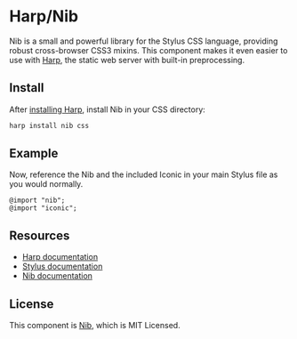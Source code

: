 # Harp/Nib

Nib is a small and powerful library for the Stylus CSS language, providing robust cross-browser CSS3 mixins. This component makes it even easier to use with [Harp](http://harpjs.com), the static web server with built-in preprocessing.

## Install

After [installing Harp](http://harpjs.com/docs/environment/install), install Nib in your CSS directory:

```bash
harp install nib css
```

## Example

Now, reference the Nib and the included Iconic in your main Stylus file as you would normally.

```styl
@import "nib";
@import "iconic";
```

## Resources

* [Harp documentation](http://harpjs.com/docs/)
* [Stylus documentation](http://learnboost.github.io/stylus/)
* [Nib documentation](http://visionmedia.github.com/nib/)

## License

This component is [Nib](https://github.com/visionmedia/nib), which is MIT Licensed.